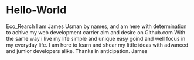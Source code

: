 # Hello-World
Eco_Rearch
 I am James Usman by names, and am here  with determination to achive my web development carrier aim and desire on Github.com With the same way i live my life simple and unique easy goind and well focus in my everyday life. I am here to learn and shear my little ideas with advanced and jumior developers alike. Thanks in anticipation. James 
